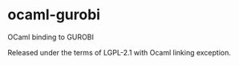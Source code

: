# ocaml-gurobi
OCaml binding to GUROBI

Released under the terms of LGPL-2.1 with Ocaml linking exception.
